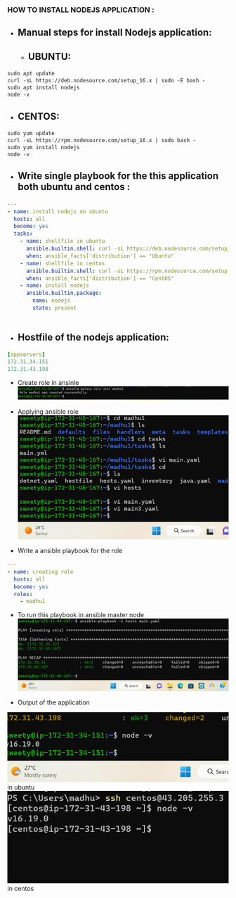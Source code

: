 ### HOW TO INSTALL NODEJS APPLICATION :

* Manual steps for install Nodejs application:
  ------------------------------------------- 
   * UBUNTU:
     ------- 
```
sudo apt update
curl -sL https://deb.nodesource.com/setup_16.x | sudo -E bash -
sudo apt install nodejs
node -v

```
   * CENTOS:
     -------
```
sudo yum update
curl -sL https://rpm.nodesource.com/setup_16.x | sudo bash -
sudo yum install nodejs
node -v

```
* Write single playbook for the this application both ubuntu and centos :
  ---------------------------------------------------------------------
```yaml
---
- name: install nodejs on ubuntu
  hosts: all
  become: yes
  tasks:
    - name: shellfile in ubuntu
      ansible.builtin.shell: curl -sL https://deb.nodesource.com/setup_16.x | sudo -E bash - 
      when: ansible_facts['distribution'] == "Ubuntu"
    - name: shellfile in centos
      ansible.builtin.shell: curl -sL https://rpm.nodesource.com/setup_16.x | sudo bash -
      when: ansible_facts['distribution'] == "CentOS"
    - name: install nodejs 
      ansible.builtin.package:
        name: nodejs
        state: present
    

```
* Hostfile of the nodejs application:
  ------------------------------------
```yaml
[appservers]
172.31.34.151
172.31.43.198  

```
* Create role in ansinle
![Preview](./images/node1.png)

* Applying ansible role
![Preview](./images/node2.png)

* Write a ansible playbook for the role
```yaml
---
- name: creating role
  hosts: all
  become: yes
  roles:
    - madhu1
```
* To run this playbook in ansible master node
![Preview](./images/node3.png)

* Output of the application

![Preview](./images/node4.png) in ubuntu
![Preview](./images/node5.png) in centos 
    

   
  
  

 




  

 




